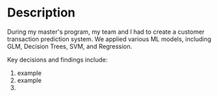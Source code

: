 # Description
During my master's program, my team and I had to create a customer transaction prediction system. We applied various ML models, including GLM, Decision Trees, SVM, and Regression.

Key decisions and findings include: 
1. example
2. example
3. 


